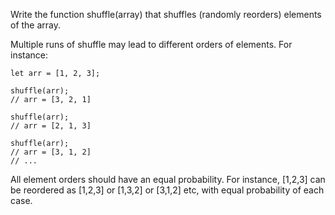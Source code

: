 Write the function shuffle(array) that shuffles (randomly reorders) elements of the array.

Multiple runs of shuffle may lead to different orders of elements. For instance:

```
let arr = [1, 2, 3];

shuffle(arr);
// arr = [3, 2, 1]

shuffle(arr);
// arr = [2, 1, 3]

shuffle(arr);
// arr = [3, 1, 2]
// ...
```

All element orders should have an equal probability. For instance, [1,2,3] can be reordered as [1,2,3] or [1,3,2] or [3,1,2] etc, with equal probability of each case.